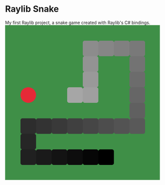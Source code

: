 # Raylib Snake

My first Raylib project, a snake game created with Raylib's C# bindings.
![Screenshot of the game running](snake.png)

